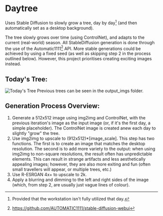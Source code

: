 # Daytree
Uses Stable Diffusion to slowly grow a tree, day by day[^1] (and then automatically set as a desktop background).

The tree slowly grows over time (using ControlNet), and adapts to the current (real-world) season. All StableDiffusion generation is done through the use of the Automatic1111[^2] API. More stable generations could be achieved by using a fixed seed (as well as skipping step 2 in the process outlined below). However, this project prioritises creating exciting images instead.


## Today's Tree:
![Today's Tree](https://github.com/Yerren/Daytree/blob/main/output_imgs/desktop_img.bmp?raw=true)
Previous trees can be seen in the output_imgs folder.

## Generation Process Overview:
1) Generate a 512x512 image using img2img and ControlNet, with the previous iteration's image as the input image (or, if it's the first day, a simple placeholder). The ControlNet image is created anew each day to slightly "grow" the tree.
2) Use img2img to upscale to (912x512)*[image_scale]. This step has two functions. The first is to create an image that matches the desktop resolution. The second is to add more variety to the output: when using img2img to non-square resolutions, the result often has unpredictable elements. This can result in strange artifacts and less aesthetically appealing images; however, they are also more exiting and fun (often small travellers will appear, or multiple trees, etc.)
3) Use R-ESRGAN 4x+ to upscale to 2k.
4) Apply a blurring and dimming to the left and right sides of the image (which, from step 2, are usually just vague lines of colour).

[^1]: Provided that the workstation isn't fully utilized that day.
[^2]: https://github.com/AUTOMATIC1111/stable-diffusion-webui
